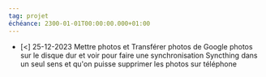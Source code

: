```yaml
---
tag: projet
échéance: 2300-01-01T00:00:00.000+01:00
---
```

- [<] 25-12-2023 Mettre photos et Transférer photos de Google photos sur le disque dur et voir pour faire une synchronisation Syncthing dans un seul sens et qu'on puisse supprimer les photos sur téléphone 